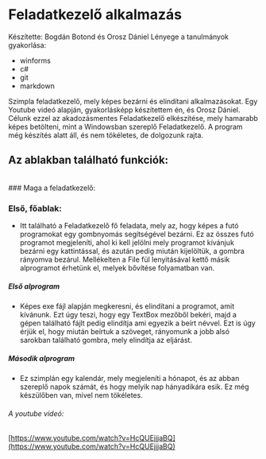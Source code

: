 # Feladatkezelő alkalmazás  
Készítette: Bogdán Botond és Orosz Dániel
Lényege a tanulmányok gyakorlása:
 - winforms
 - c#
 - git
 - markdown
 
Szimpla feladatkezelő, mely képes bezárni és elindítani alkalmazásokat. Egy Youtube videó alapján, gyakorlásképp készítettem én, és Orosz Dániel. Célunk ezzel az akadozásmentes Feladatkezelő elkészítése, mely hamarabb képes betölteni, mint a Windowsban szereplő Feladatkezelő. A program még készítés alatt áll, és nem tökéletes, de dolgozunk rajta. <br />
## Az ablakban található funkciók:
<br />
### Maga a feladatkezelő: <br />

### Első, főablak: <br />
  - Itt található a Feladatkezelő fő feladata, mely az, hogy képes a futó programokat egy gombnyomás segítségével bezárni. Ez az összes futó programot megjeleníti, ahol ki kell jelölni mely programot kívánjuk bezárni egy kattintással, és azután pedig miután kijelöltük, a gombra rányomva bezárul. Mellékelten a File fül lenyitásával kettő másik alprogramot érhetünk el, melyek bővítése folyamatban van. <br />
  
##### Első alprogram <br />
  - Képes exe fájl alapján megkeresni, és elindítani a programot, amit kívánunk. Ezt úgy teszi, hogy egy TextBox mezőből bekéri, majd a gépen található fájlt pedig elindítja ami egyezik a beírt névvel. Ezt is úgy érjük el, hogy miután beírtuk a szöveget, rányomunk a jobb alsó sarokban található gombra, mely elindítja az eljárást.<br />
  
##### Második alprogram <br />
  - Ez szimplán egy kalendár, mely megjeleníti a hónapot, és az abban szereplő napok számát, és hogy melyik nap hányadikára esik. Ez még készülőben van, mivel nem tökéletes. <br />



###### A youtube videó:

[https://www.youtube.com/watch?v=HcQUEjjjaBQ](https://www.youtube.com/watch?v=HcQUEjjjaBQ)<br />
